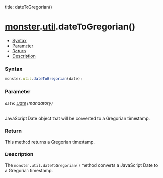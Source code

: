 title: dateToGregorian()

# [monster][monster].[util][util].dateToGregorian()

* [Syntax](#syntax)
* [Parameter](#parameter)
* [Return](#return)
* [Description](#description)

### Syntax
```javascript
monster.util.dateToGregorian(date);
```

### Parameter

###### `date`: [Date][date] (mandatory)

JavaScript Date object that will be converted to a Gregorian timestamp.

### Return
This method returns a Gregorian timestamp.

### Description
The `monster.util.dateToGregorian()` method converts a JavaScript Date to a Gregorian timestamp.

[monster]: ../../monster.md
[util]: ../util.md

[date]: https://developer.mozilla.org/en-US/docs/Web/JavaScript/Reference/Global_Objects/Date
